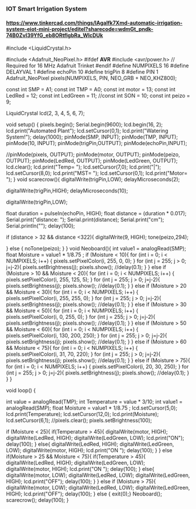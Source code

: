 ### IOT Smart Irrigation System
#### https://www.tinkercad.com/things/lAgalfk7Xmd-automatic-irrigation-system-eiot-mini-project/editel?sharecode=wdmGt_pndk-74B0ZvI39YfG_eb8ORtflgbRa_WlcDUk

#include <LiquidCrystal.h>

#include <Adafruit_NeoPixel.h>
#ifdef __AVR__
#include <avr/power.h> // Required for 16 MHz Adafruit Trinket
#endif
#define NUMPIXELS 16
#define DELAYVAL 1
#define echoPin 10
#define trigPin 8
#define PIN 1
Adafruit_NeoPixel pixels(NUMPIXELS, PIN, NEO_GRB + NEO_KHZ800);

const int SMP = A1;
const int TMP = A0;
const int motor = 13;
const int LedRed = 12;
const int LedGreen = 11;
//const int SON = 10;
const int peizo = 9;

LiquidCrystal lcd(2, 3, 4, 5, 6, 7);

void setup() {
  pixels.begin();
  Serial.begin(9600);
  lcd.begin(16, 2);
  lcd.print("Automated Plant");
  lcd.setCursor(0,1);
  lcd.print("Watering System!");
  delay(1000);
  pinMode(SMP, INPUT);
  pinMode(TMP, INPUT);
  pinMode(10, INPUT);
  pinMode(trigPin,OUTPUT);
  pinMode(echoPin,INPUT);
  
  //pinMode(pixels, OUTPUT);
  pinMode(motor, OUTPUT);
  pinMode(peizo, OUTPUT);
  pinMode(LedRed, OUTPUT);
  pinMode(LedGreen, OUTPUT);
  lcd.clear();
  lcd.print("Temp= ");
  lcd.setCursor(7,0);
  lcd.print("|");
  lcd.setCursor(8,0);
  lcd.print("MST= ");
  lcd.setCursor(0,1);
  lcd.print("Motor= ");
}
void scarecrow(){
  digitalWrite(trigPin,LOW);
  delayMicroseconds(2);
  
  digitalWrite(trigPin,HIGH);
  delayMicroseconds(10);
  
  digitalWrite(trigPin,LOW);
    
  float duration = pulseIn(echoPin, HIGH);
  float distance = (duration * 0.017);
  Serial.print("distance: ");
  Serial.print(distance);
  Serial.print("cm");
  Serial.println("");
  delay(100);
  
  if (distance > 32 && distance <322){
    digitalWrite(9, HIGH);
    tone(peizo,294);

  }
  else {
    noTone(peizo);
  }
}
void Neoboard(){
  int value1 = analogRead(SMP);
  float Moisture = value1 * 1/8.75 ;
  if (Moisture < 10){
    for (int i = 0; i < NUMPIXELS; i++) {
      pixels.setPixelColor(i, 255, 0, 0); }
    for (int j = 255; j > 0; j=j-2){
      pixels.setBrightness(j);
      pixels.show();
      //delay(0.1);
    }
  }
  else if (Moisture > 10 && Moisture < 20){
    for (int i = 0; i < NUMPIXELS; i++) {
      pixels.setPixelColor(i, 255, 125, 5); }
    for (int j = 255; j > 0; j=j-2){
      pixels.setBrightness(j);
      pixels.show();
      //delay(0.1);
    }
  }
  else if (Moisture > 20 && Moisture < 30){
    for (int i = 0; i < NUMPIXELS; i++) {
      pixels.setPixelColor(i, 255, 255, 0); }
    for (int j = 255; j > 0; j=j-2){
      pixels.setBrightness(j);
      pixels.show();
      //delay(0.1);
    }
  }
  else if (Moisture > 30 && Moisture < 50){
    for (int i = 0; i < NUMPIXELS; i++) {
      pixels.setPixelColor(i, 0, 255, 0); }
    for (int j = 255; j > 0; j=j-2){
      pixels.setBrightness(j);
      pixels.show();
      //delay(0.1);
    }
  }
  else if (Moisture > 50 && Moisture < 60){
    for (int i = 0; i < NUMPIXELS; i++) {
      pixels.setPixelColor(i, 130, 200, 250); }
    for (int j = 255; j > 0; j=j-2){
      pixels.setBrightness(j);
      pixels.show();
      //delay(0.1);
    }
  }
  else if (Moisture > 60 && Moisture < 75){
    for (int i = 0; i < NUMPIXELS; i++) {
      pixels.setPixelColor(i, 31, 70, 220); }
    for (int j = 255; j > 0; j=j-2){
      pixels.setBrightness(j);
      pixels.show();
      //delay(0.1);
    }
  }
  else if (Moisture > 75){
    for (int i = 0; i < NUMPIXELS; i++) {
      pixels.setPixelColor(i, 20, 30, 250); }
    for (int j = 255; j > 0; j=j-2){
      pixels.setBrightness(j);
      pixels.show();
      //delay(0.1);
    }
  }
}

void loop() {

  int value = analogRead(TMP);
  int Temperature = value * 3/10;
  int value1 = analogRead(SMP);
  float Moisture = value1 * 1/8.75 ;
  lcd.setCursor(5,0);
  lcd.print(Temperature);
  lcd.setCursor(12,0);
  lcd.print(Moisture);
  lcd.setCursor(6,1);
  //pixels.clear();
  pixels.setBrightness(100);
  
  if (Moisture < 25){
    if(Temperature > 45){
    digitalWrite(motor, HIGH);
    digitalWrite(LedRed, HIGH);
    digitalWrite(LedGreen, LOW);
    lcd.print("ON");
      delay(100);
    }
    else{
    digitalWrite(LedRed, HIGH);
    digitalWrite(LedGreen, LOW);
    digitalWrite(motor, HIGH);
    lcd.print("ON ");
      delay(100);
    } 
  }
  else if(Moisture > 25 && Moisture < 75){
    if(Temperature > 45){
    digitalWrite(LedRed, HIGH);
    digitalWrite(LedGreen, LOW);
    digitalWrite(motor, HIGH);
    lcd.print("ON ");
    delay(100);
    }
    else{
    digitalWrite(motor, LOW);
    digitalWrite(LedRed, LOW);
    digitalWrite(LedGreen, HIGH);
    lcd.print("OFF");
    delay(100);
    }
  } 
  else if (Moisture > 75){
    digitalWrite(motor, LOW);
    digitalWrite(LedRed, LOW);
    digitalWrite(LedGreen, HIGH);
    lcd.print("OFF");
    delay(100);
  }
  else {
  exit(0);}
  Neoboard();
  scarecrow();
  delay(100);
}
